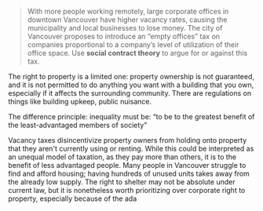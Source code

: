 > With more people working remotely, large corporate offices in downtown Vancouver have higher vacancy rates, causing the municipality and local businesses to lose money. The city of Vancouver proposes to introduce an “empty offices” tax on companies proportional to a company’s level of utilization of their office space. Use **social contract theory** to argue for or against this tax.

The right to property is a limited one: property ownership is not guaranteed, and it is not permitted to do anything you want with a building that you own, especially if it affects the surrounding community. There are regulations on things like building upkeep, public nuisance. 

The difference principle: inequality must be: “to be to the greatest benefit of the least-advantaged members of society"

Vacancy taxes disincentivize property owners from holding onto property that they aren't currently using or renting. While this could be interpreted as an unequal model of taxation, as they pay more than others, it is to the benefit of less advantaged people. Many people in Vancouver struggle to find and afford housing; having hundreds of unused units takes away from the already low supply. The right to shelter may not be absolute under current law, but it is nonetheless worth prioritizing over corporate right to property, especially because of the ada